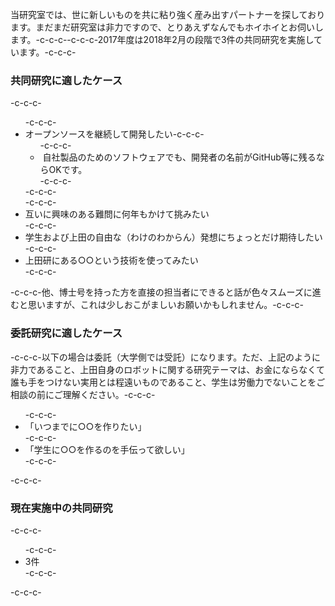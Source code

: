 当研究室では、世に新しいものを共に粘り強く産み出すパートナーを探しております。まだまだ研究室は非力ですので、とりあえずなんでもホイホイとお伺いします。-c-c-c--c-c-c-2017年度は2018年2月の段階で3件の共同研究を実施しています。-c-c-c-<h3>共同研究に適したケース</h3>-c-c-c-<ul>-c-c-c- 	<li>オープンソースを継続して開発したい-c-c-c-<ul>-c-c-c- 	<li> 自社製品のためのソフトウェアでも、開発者の名前がGitHub等に残るならOKです。</li>-c-c-c-</ul>-c-c-c-</li>-c-c-c- 	<li>互いに興味のある難問に何年もかけて挑みたい</li>-c-c-c- 	<li>学生および上田の自由な（わけのわからん）発想にちょっとだけ期待したい</li>-c-c-c- 	<li>上田研にある○○という技術を使ってみたい</li>-c-c-c-</ul>-c-c-c-他、博士号を持った方を直接の担当者にできると話が色々スムーズに進むと思いますが、これは少しおこがましいお願いかもしれません。-c-c-c-<h3>委託研究に適したケース</h3>-c-c-c-以下の場合は委託（大学側では受託）になります。ただ、上記のように非力であること、上田自身のロボットに関する研究テーマは、お金にならなくて誰も手をつけない実用とは程遠いものであること、学生は労働力でないことをご相談の前にご理解ください。-c-c-c-<ul>-c-c-c- 	<li>「いつまでに○○を作りたい」</li>-c-c-c- 	<li>「学生に○○を作るのを手伝って欲しい」</li>-c-c-c-</ul>-c-c-c-<h3>現在実施中の共同研究</h3>-c-c-c-<ul>-c-c-c- 	<li>3件</li>-c-c-c-</ul>-c-c-c-&nbsp;
